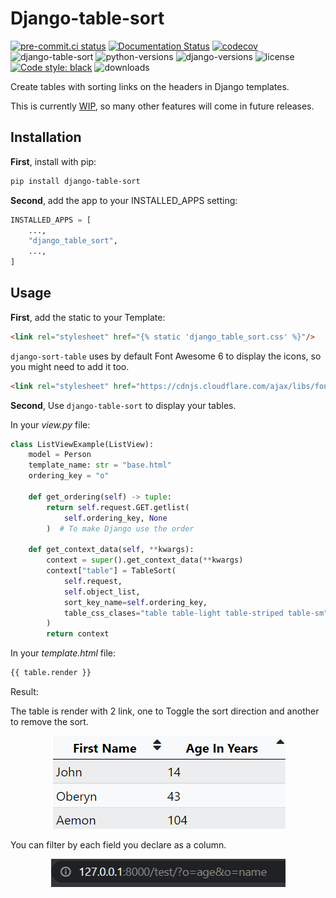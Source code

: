 # Django-table-sort

[![pre-commit.ci status](https://results.pre-commit.ci/badge/github/TheRealVizard/django-table-sort/main.svg)](https://results.pre-commit.ci/latest/github/TheRealVizard/django-table-sort/main) [![Documentation Status](https://readthedocs.org/projects/django-table-sort/badge/?version=latest)](https://django-table-sort.readthedocs.io/en/latest/?badge=latest) [![codecov](https://codecov.io/gh/TheRealVizard/django-table-sort/branch/main/graph/badge.svg?token=KGXHPZ6HOB)](https://codecov.io/gh/TheRealVizard/django-table-sort) ![django-table-sort](https://img.shields.io/pypi/v/django-table-sort?color=blue) ![python-versions](https://img.shields.io/pypi/pyversions/django-table-sort) ![django-versions](https://img.shields.io/pypi/frameworkversions/django/django-table-sort?label=django) ![license](https://img.shields.io/pypi/l/django-table-sort?color=blue) [![Code style: black](https://img.shields.io/badge/code%20style-black-000000.svg)](https://github.com/psf/black) ![downloads](https://img.shields.io/pypi/dm/django-table-sort)

Create tables with sorting links on the headers in Django templates.

This is currently [WIP](https://en.wikipedia.org/wiki/Work_in_process), so many other features will come in future releases.
## Installation

**First**, install with pip:

```bash
pip install django-table-sort
```

**Second**, add the app to your INSTALLED_APPS setting:

```python
INSTALLED_APPS = [
    ...,
    "django_table_sort",
    ...,
]
```

## Usage
**First**, add the static to your Template:

```html
<link rel="stylesheet" href="{% static 'django_table_sort.css' %}"/>
```

`django-sort-table` uses by default Font Awesome 6 to display the icons, so you might need to add it too.

```html
<link rel="stylesheet" href="https://cdnjs.cloudflare.com/ajax/libs/font-awesome/6.1.2/css/all.min.css" integrity="sha512-1sCRPdkRXhBV2PBLUdRb4tMg1w2YPf37qatUFeS7zlBy7jJI8Lf4VHwWfZZfpXtYSLy85pkm9GaYVYMfw5BC1A==" crossorigin="anonymous" referrerpolicy="no-referrer" />
```

**Second**, Use `django-table-sort` to display your tables.

In your _view.py_ file:

```python
class ListViewExample(ListView):
    model = Person
    template_name: str = "base.html"
    ordering_key = "o"

    def get_ordering(self) -> tuple:
        return self.request.GET.getlist(
            self.ordering_key, None
        )  # To make Django use the order

    def get_context_data(self, **kwargs):
        context = super().get_context_data(**kwargs)
        context["table"] = TableSort(
            self.request,
            self.object_list,
            sort_key_name=self.ordering_key,
            table_css_clases="table table-light table-striped table-sm",
        )
        return context
```

In your _template.html_ file:

```html
{{ table.render }}
```

Result:

The table is render with 2 link, one to Toggle the sort direction and another to remove the sort.

<p align="center">
    <img width="375" height="149" src="https://github.com/TheRealVizard/django-table-sort/raw/main/result.png">
</p>

You can filter by each field you declare as a column.
<p align="center">
    <img width="375" height="45" src="https://github.com/TheRealVizard/django-table-sort/raw/main/url_result.png">
</p>
